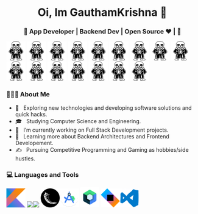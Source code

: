 <h1 align="center">Oi, Im GauthamKrishna 👋 </h1>
<h3 align="center">🚀 App Developer | Backend Dev | Open Source ♥ | 🚀</h3>

<div>
 <img src="https://github.com/gautham12321/gautham12321/blob/main/sans.gif" width="50">
 <img src="https://github.com/gautham12321/gautham12321/blob/main/sans.gif" width="50">
 <img src="https://github.com/gautham12321/gautham12321/blob/main/sans.gif" width="50">
 <img src="https://github.com/gautham12321/gautham12321/blob/main/sans.gif" width="50">
  <img src="https://github.com/gautham12321/gautham12321/blob/main/sans.gif" width="50">
 <img src="https://github.com/gautham12321/gautham12321/blob/main/sans.gif" width="50">
 <img src="https://github.com/gautham12321/gautham12321/blob/main/sans.gif" width="50">
 <img src="https://github.com/gautham12321/gautham12321/blob/main/sans.gif" width="50">
  <img src="https://github.com/gautham12321/gautham12321/blob/main/sans.gif" width="50">
 <img src="https://github.com/gautham12321/gautham12321/blob/main/sans.gif" width="50">
 <img src="https://github.com/gautham12321/gautham12321/blob/main/sans.gif" width="50">
 <img src="https://github.com/gautham12321/gautham12321/blob/main/sans.gif" width="50">
  <img src="https://github.com/gautham12321/gautham12321/blob/main/sans.gif" width="50">
 <img src="https://github.com/gautham12321/gautham12321/blob/main/sans.gif" width="50">
 <img src="https://github.com/gautham12321/gautham12321/blob/main/sans.gif" width="50">
  <img src="https://github.com/gautham12321/gautham12321/blob/main/sans.gif" width="50">


  

<div align="left"> 
  <h3> 👨🏻‍💻 About Me </h3>

  - 🤔 &nbsp; Exploring new technologies and developing software solutions and quick hacks.
  - 🎓 &nbsp; Studying Computer Science and Engineering.
  - 💼 &nbsp; I’m currently working on Full Stack Development projects.
  - 🌱 &nbsp; Learning more about Backend Architectures and Frontend Developement.
  - ✍️ &nbsp; Pursuing Competitive Programming and Gaming as hobbies/side hustles.  
</div> 
</div>

<div>
  <h3> 💻 Languages and Tools </h3>
  <p>
  <img src="https://github.com/gautham12321/gautham12321/blob/main/Kotlin_Icon.png?raw=true" width="50"> <img src="https://media.giphy.com/media/3rCcV6sC1o2GY/giphy.gif" width="50"><img src="https://i.giphy.com/media/LMt9638dO8dftAjtco/200.webp"   width="50"> <img src="pngfind.com-flask-png-1286693.png"   width="50"><img src="android-studio-icon.png"   width="50">
    <img src="jetpack compose icon_RGB.png"   width="50"> <img src="ktor-icon-logo-C562808633-seeklogo.com.png" width="50"><img src="vs.gif" width="50">
   
  <p>
</div> 
